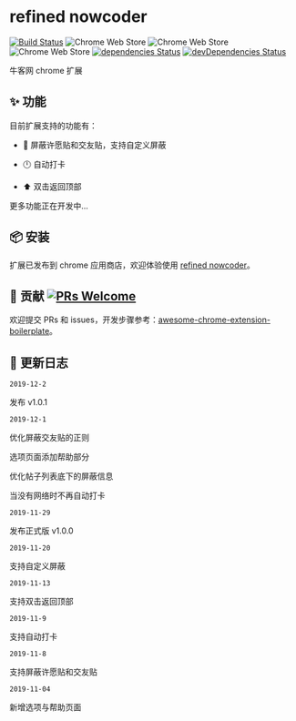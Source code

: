 # refined nowcoder

[![Build Status](https://travis-ci.org/tjx666/refined-nowcoder.svg?branch=master)](https://travis-ci.org/tjx666/refined-nowcoder) ![Chrome Web Store](https://img.shields.io/chrome-web-store/v/jkkhnkldfjgmekpgkgdefeenfpmmnnem?style=flat-square) ![Chrome Web Store](https://img.shields.io/chrome-web-store/users/jkkhnkldfjgmekpgkgdefeenfpmmnnem?style=flat-square) ![Chrome Web Store](https://img.shields.io/chrome-web-store/stars/jkkhnkldfjgmekpgkgdefeenfpmmnnem?style=flat-square) [![dependencies Status](https://david-dm.org/tjx666/refined-nowcoder/status.svg)](https://david-dm.org/tjx666/refined-nowcoder) [![devDependencies Status](https://david-dm.org/tjx666/refined-nowcoder/dev-status.svg)](https://david-dm.org/tjx666/refined-nowcoder?type=dev)

牛客网 chrome 扩展

## :sparkles: 功能

目前扩展支持的功能有：

- :no_entry_sign: 屏蔽许愿贴和交友贴，支持自定义屏蔽

- :clock12: 自动打卡

- :arrow_up: 双击返回顶部

更多功能正在开发中...

## :package: 安装

扩展已发布到 chrome 应用商店，欢迎体验使用 [refined nowcoder](https://chrome.google.com/webstore/detail/refined-nowcoder/jkkhnkldfjgmekpgkgdefeenfpmmnnem)。

## :handshake: 贡献 [![PRs Welcome](https://img.shields.io/badge/PRs-welcome-brightgreen.svg?style=flat-square)](http://makeapullrequest.com)

欢迎提交 PRs 和 issues，开发步骤参考：[awesome-chrome-extension-boilerplate](https://github.com/tjx666/awesome-chrome-extension-boilerplate)。

## :pencil: 更新日志

`2019-12-2`

发布 v1.0.1

`2019-12-1`

优化屏蔽交友贴的正则

选项页面添加帮助部分

优化帖子列表底下的屏蔽信息

当没有网络时不再自动打卡

`2019-11-29`

发布正式版 v1.0.0

`2019-11-20`

支持自定义屏蔽

`2019-11-13`

支持双击返回顶部

`2019-11-9`

支持自动打卡

`2019-11-8`

支持屏蔽许愿贴和交友贴

`2019-11-04`

新增选项与帮助页面
